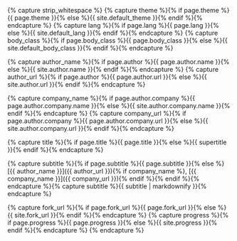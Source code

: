 {% capture strip_whitespace %}
{% capture theme %}{% if page.theme %}{{ page.theme }}{% else %}{{ site.default_theme }}{% endif %}{% endcapture %}
{% capture lang %}{% if page.lang %}{{ page.lang }}{% else %}{{ site.default_lang }}{% endif %}{% endcapture %}
{% capture body_class %}{% if page.body_class %}{{ page.body_class }}{% else %}{{ site.default_body_class }}{% endif %}{% endcapture %}

{% capture author_name %}{% if page.author %}{{ page.author.name }}{% else %}{{ site.author.name }}{% endif %}{% endcapture %}
{% capture author_url  %}{% if page.author %}{{ page.author.url }}{% else %}{{ site.author.url }}{% endif %}{% endcapture %}

{% capture company_name %}{% if page.author.company %}{{ page.author.company.name }}{% else %}{{ site.author.company.name }}{% endif %}{% endcapture %}
{% capture company_url  %}{% if page.author.company %}{{ page.author.company.url }}{% else %}{{ site.author.company.url }}{% endif %}{% endcapture %}

{% capture title %}{% if page.title %}{{ page.title }}{% else %}{{ supertitle }}{% endif %}{% endcapture %}

{% capture subtitle %}{% if page.subtitle %}{{ page.subtitle }}{% else %}[{{ author_name }}]({{ author_url }}){% if company_name %}, [{{ company_name }}]({{ company_url }}){% endif %}{% endif %}{% endcapture %}{% capture subtitle %}{{ subtitle | markdownify }}{% endcapture %}

{% capture fork_url %}{% if page.fork_url %}{{ page.fork_url }}{% else %}{{ site.fork_url }}{% endif %}{% endcapture %}
{% capture progress %}{% if page.progress %}{{ page.progress }}{% else %}{{ site.progress }}{% endif %}{% endcapture %}
{% endcapture %}
